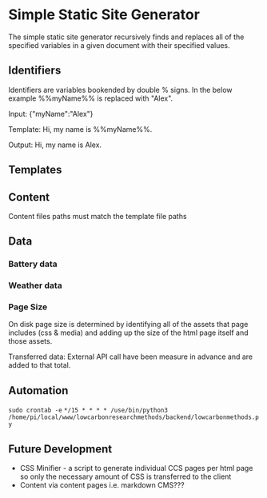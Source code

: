 # Simple Static Site Generator

The simple static site generator recursively finds and replaces all of the specified variables in a given document with their specified values.

## Identifiers

Identifiers are variables bookended by double % signs. In the below example %%myName%% is replaced with "Alex".

Input: {"myName":"Alex"}

Template: Hi, my name is %%myName%%.

Output: Hi, my name is Alex.

## Templates

## Content

Content files paths must match the template file paths

## Data

### Battery data

### Weather data

### Page Size

On disk page size is determined by identifying all of the assets that page includes (css & media) and adding up the size of the html page itself and those assets. 

Transferred data:
External API call have been measure in advance and are added to that total.

## Automation

`sudo crontab -e`
`*/15 * * * * /use/bin/python3 /home/pi/local/www/lowcarbonresearchmethods/backend/lowcarbonmethods.py`

## Future Development

* CSS Minifier - a script to generate individual CCS pages per html page so only the necessary amount of CSS is transferred to the client
* Content via content pages i.e. markdown CMS???
